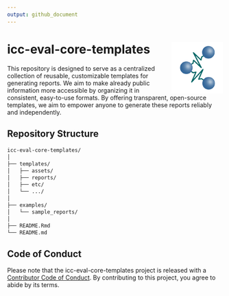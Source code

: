 ```yaml
---
output: github_document
---
```


<!-- README.md is generated from README.Rmd. Please edit that file -->



# icc-eval-core-templates <img src="templates/assets/logo.png" align="right" height="120" alt="" />

<!-- badges: start -->
<!-- badges: end -->

This repository is designed to serve as a centralized collection of reusable, customizable templates for generating reports. We aim to make already public information more accessible by organizing it in consistent, easy-to-use formats. By offering transparent, open-source templates, we aim to empower anyone to generate these reports reliably and independently.

## Repository Structure

```
icc-eval-core-templates/
│
├── templates/
│   ├── assets/
│   ├── reports/
│   ├── etc/
│   └── .../
│
├── examples/
│   └── sample_reports/
│
├── README.Rmd
└── README.md
```

## Code of Conduct

Please note that the icc-eval-core-templates project is released with a [Contributor Code of Conduct](https://contributor-covenant.org/version/2/1/CODE_OF_CONDUCT.html). By contributing to this project, you agree to abide by its terms.
